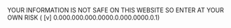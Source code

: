 YOUR INFORMATION IS NOT SAFE ON THIS WEBSITE SO ENTER AT YOUR OWN RISK
( [v] 0.000.000.000.0000.0.000.0000.0.1)
